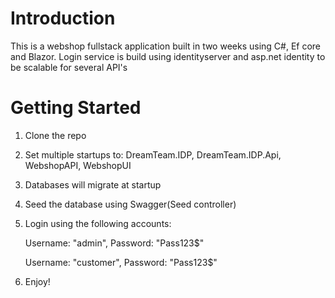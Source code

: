 # Introduction 
This is a webshop fullstack application built in two weeks using C#, Ef core and Blazor.
Login service is build using identityserver and asp.net identity to be scalable for several API's

# Getting Started

1.	Clone the repo
2.  Set multiple startups to: DreamTeam.IDP, DreamTeam.IDP.Api, WebshopAPI, WebshopUI
3.	Databases will migrate at startup
4.	Seed the database using Swagger(Seed controller)
5.	Login using the following accounts:

    Username: "admin", Password: "Pass123$"

    Username: "customer", Password: "Pass123$"

6. Enjoy!

